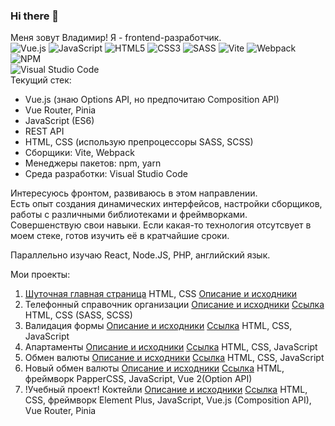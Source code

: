 ### Hi there 👋

Меня зовут Владимир! Я - frontend-разработчик.  
![Vue.js](https://img.shields.io/badge/vuejs-%2335495e.svg?style=for-the-badge&logo=vuedotjs&logoColor=%234FC08D)
![JavaScript](https://img.shields.io/badge/javascript-%23323330.svg?style=for-the-badge&logo=javascript&logoColor=%23F7DF1E)
![HTML5](https://img.shields.io/badge/html5-%23E34F26.svg?style=for-the-badge&logo=html5&logoColor=white)
![CSS3](https://img.shields.io/badge/css3-%231572B6.svg?style=for-the-badge&logo=css3&logoColor=white)
![SASS](https://img.shields.io/badge/SASS-hotpink.svg?style=for-the-badge&logo=SASS&logoColor=white)
![Vite](https://img.shields.io/badge/vite-%23646CFF.svg?style=for-the-badge&logo=vite&logoColor=white)
![Webpack](https://img.shields.io/badge/webpack-%238DD6F9.svg?style=for-the-badge&logo=webpack&logoColor=black)
![NPM](https://img.shields.io/badge/NPM-%23CB3837.svg?style=for-the-badge&logo=npm&logoColor=white)  
![Visual Studio Code](https://img.shields.io/badge/Visual%20Studio%20Code-0078d7.svg?style=for-the-badge&logo=visual-studio-code&logoColor=white)  
Текущий стек:  
- Vue.js (знаю Options API, но предпочитаю Composition API)
- Vue Router, Pinia
- JavaScript (ES6)
- REST API
- HTML, CSS (использую препроцессоры SASS, SCSS)
- Сборщики: Vite, Webpack
- Менеджеры пакетов: npm, yarn
- Среда разработки: Visual Studio Code

Интересуюсь фронтом, развиваюсь в этом направлении.  
Есть опыт создания динамических интерфейсов, настройки сборщиков, работы с различными библиотеками и фреймворками.  
Совершенствую свои навыки. Если какая-то технология отсутсвует в моем стеке, готов изучить её в кратчайшие сроки.

Параллельно изучаю React, Node.JS, PHP, английский язык.

Мои проекты:  
1. [Шуточная главная страница](https://dunaevvk.github.io/Joke_spravochnik/)  HTML, CSS [Описание и исходники](https://github.com/DunaevVK/Joke_spravochnik) 
2. Телефонный справочник организации [Описание и исходники](https://github.com/DunaevVK/Spravochnik) [Ссылка](https://dunaevvk.github.io/Spravochnik/) HTML, CSS (SASS, SCSS)
3. Валидация формы [Описание и исходники](https://github.com/DunaevVK/Form_validation) [Ссылка](https://dunaevvk.github.io/Form_validation/) HTML, CSS, JavaScript
4. Апартаменты [Описание и исходники](https://github.com/DunaevVK/Apartment) [Ссылка](https://dunaevvk.github.io/Apartment/) HTML, CSS, JavaScript
5. Обмен валюты [Описание и исходники](https://github.com/DunaevVK/Currency_function) [Ссылка](https://dunaevvk.github.io/Currency_function/) HTML, CSS, JavaScript
6. Новый обмен валюты [Описание и исходники](https://github.com/DunaevVK/Currency_Vue_PapperCSS) [Ссылка](https://dunaevvk.github.io/Currency_Vue_PapperCSS/) HTML, фреймворк PapperCSS, JavaScript, Vue 2(Option API)
7. !Учебный проект! Коктейли [Описание и исходники](https://github.com/DunaevVK/cocktails) [Ссылка](https://dunaevvk.github.io/cocktails/) HTML, CSS, фреймворк Element Plus, JavaScript, Vue.js (Composition API), Vue Router, Pinia

